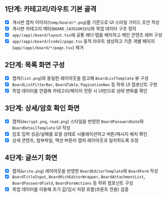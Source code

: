 ## 1단계: 카테고리/라우트 기본 골격
- [x] 게시판 캡처 이미지(`temp/board/*.png`)를 기준으로 UI 스타일 가이드 초안 작성
- [x] 게시판 카테고리 메타(`BOARD_CATEGORIES`)와 목업 데이터 구조 정의
- [x] `app/(app)/board/layout.tsx`에 공통 헤더·탭을 배치하고 메인 콘텐츠 래퍼 구성
- [x] `app/(app)/board/[code]/page.tsx` 동적 라우트 생성하고 기존 개별 페이지(`app/(app)/board/*/page.tsx`) 제거

## 2단계: 목록 화면 구성
- [x] 캡처(`list.png`)와 동일한 레이아웃을 참고해 `BoardListTemplate` 뷰 구성
- [x] `BoardListFilterBar`, `BoardTable`, `PaginationNav` 등 하위 UI 컴포넌트 구현
- [x] 목업 데이터를 연결해 카테고리/페이지 전환 시 UI만으로 상태 변화를 확인

## 3단계: 상세/암호 확인 화면
- [x] 캡처(`decrypt.png`, `read.png`) 스타일을 반영한 `BoardPasswordGate`와 `BoardDetailTemplate` UI 작성
- [x] 암호 입력 성공/실패를 로컬 상태로 시뮬레이션하고 버튼/메시지 배치 확인
- [x] 상세 콘텐츠, 첨부파일, 액션 버튼이 캡처 레이아웃과 일치하도록 조정

## 4단계: 글쓰기 화면
- [x] 캡처(`write.png`) 레이아웃을 반영한 `BoardEditorTemplate`와 `BoardForm` 작성
- [x] `BoardTitleInput`, `BoardRichEditorWrapper`, `BoardAttachmentList`, `BoardPasswordField`, `BoardFormActions` 등 하위 컴포넌트 구성
- [x] 목업 데이터를 이용해 초기 값/임시 저장 흐름(프론트 전용) 검증
